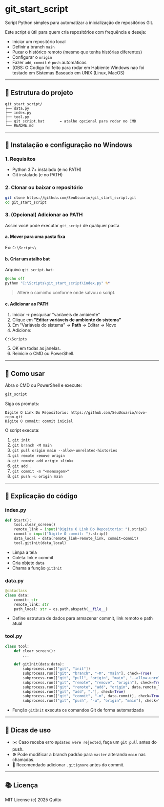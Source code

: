 # git\_start\_script

Script Python simples para automatizar a inicialização de repositórios Git.

Este script é útil para quem cria repositórios com frequência e deseja:

* Iniciar um repositório local
* Definir a branch `main`
* Puxar o histórico remoto (mesmo que tenha histórias diferentes)
* Configurar o `origin`
* Fazer `add`, `commit` e `push` automáticos
* (OBS: O Codigo foi feito para rodar em Habiente Windows nao foi testado em Sistemas Baseado em UNIX (Linux, MacOS)
---

## 📁 Estrutura do projeto

```
git_start_script/
├── data.py
├── index.py
├── tool.py
├── git_script.bat       ← atalho opcional para rodar no CMD
└── README.md
```

---

## 🚀 Instalação e configuração no Windows

### 1. Requisitos

* Python 3.7+ instalado (e no PATH)
* Git instalado (e no PATH)

### 2. Clonar ou baixar o repositório

```bash
git clone https://github.com/SeuUsuario/git_start_script.git
cd git_start_script
```

### 3. (Opcional) Adicionar ao PATH

Assim você pode executar `git_script` de qualquer pasta.

#### a. Mover para uma pasta fixa

Ex: `C:\Scripts\`

#### b. Criar um atalho bat

Arquivo `git_script.bat`:

```bat
@echo off
python "C:\Scripts\git_start_script\index.py" %*
```

> Altere o caminho conforme onde salvou o script.

#### c. Adicionar ao PATH

1. Iniciar → pesquisar "variáveis de ambiente"
2. Clique em **"Editar variáveis de ambiente do sistema"**
3. Em "Variáveis do sistema" → **Path** → Editar → Novo
4. Adicione:

```
C:\Scripts
```

5. OK em todas as janelas.
6. Reinicie o CMD ou PowerShell.

---

## 🎯 Como usar

Abra o CMD ou PowerShell e execute:

```cmd
git_script
```

Siga os prompts:

```
Digite O Link Do Repositorio: https://github.com/SeuUsuario/novo-repo.git
Digite O commit: commit inicial
```

O script executa:

1. `git init`
2. `git branch -M main`
3. `git pull origin main --allow-unrelated-histories`
4. `git remote remove origin`
5. `git remote add origin <link>`
6. `git add .`
7. `git commit -m "<mensagem>"`
8. `git push -u origin main`

---

## 📝 Explicação do código

### index.py

```python
def Start():
    tool.clear_screen()
    remote_link = input("Digite O Link Do Repositorio: ").strip()
    commit = input("Digite O commit: ").strip()
    data_local = data(remote_link=remote_link, commit=commit)
    tool.gitInit(data_local)
```

* Limpa a tela
* Coleta link e commit
* Cria objeto `data`
* Chama a função `gitInit`

### data.py

```python
@dataclass
class data:
    commit: str
    remote_link: str
    path_local: str = os.path.abspath(__file__)
```

* Define estrutura de dados para armazenar commit, link remoto e path atual

### tool.py

```python
class tool:
    def clear_screen():
        ...

    def gitInit(data:data):
        subprocess.run(["git", "init"])
        subprocess.run(["git", "branch", "-M", "main"], check=True)
        subprocess.run(["git", "pull", "origin", "main", "--allow-unrelated-histories"], check=True)
        subprocess.run(["git", "remote", "remove", "origin"], check=True)
        subprocess.run(["git", "remote", "add", "origin", data.remote_link], check=True)
        subprocess.run(["git", "add", "."], check=True)
        subprocess.run(["git", "commit", "-m", data.commit], check=True)
        subprocess.run(["git", "push", "-u", "origin", "main"], check=True)
```

* Função `gitInit` executa os comandos Git de forma automatizada

---

## 📆 Dicas de uso

* ✉️ Caso receba erro `Updates were rejected`, faça um `git pull` antes do push.
* ⚙️ Pode modificar a branch padrão para `master` alterando `main` nas chamadas.
* 📄 Recomendado adicionar `.gitignore` antes do commit.

---

## 📚 Licença

MIT License
(c) 2025 Quitto
